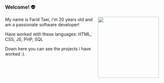 ### Welcome! 👽
<img align="right" width="200" src="![giovanna-paz-black-cat-4](https://github.com/leviathanbasket/leviathanbasket/assets/148531582/ee01ce96-dcf7-4edb-a448-e3679ac44ee9)" />

My name is Farid Taei, i'm 20 years old and am a passionate software developer!

Have worked with these languages: HTML, CSS, JS, PHP, SQL

Down here you can see the projects i have worked :) 
